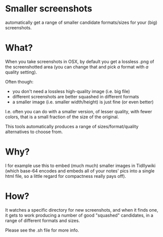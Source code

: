 # Smaller screenshots
 
automatically get a range of smaller candidate formats/sizes for your (big) screenshots.

# What?

When you take screenshots in OSX, by default you get a lossless .png of the screenshotted area (you can change that and pick *a* format with *a* quality setting).

Often though:

- you don't need a lossless high-quality image (i.e. big file)
- different screenshots are better squashed in different formats
- a smaller image (i.e. smaller width/height) is just fine (or even better)

I.e. often you can do with a smaller version, of lesser quality, with fewer colors, that is a small fraction of the size of the original.

This tools automatically produces a range of sizes/format/quality alternatives to choose from.

# Why?

I for example use this to embed (much much) smaller images in Tidllywiki (which base-64 encodes and embeds all of your notes' pics into a single html file, so a little regard for compactness really pays off).

# How?

It watches a specific directory for new screenshots, and when it finds one, it gets to work producing a number of good "squashed" candidates, in a range of different formats and sizes.

Please see the .sh file for more info.
